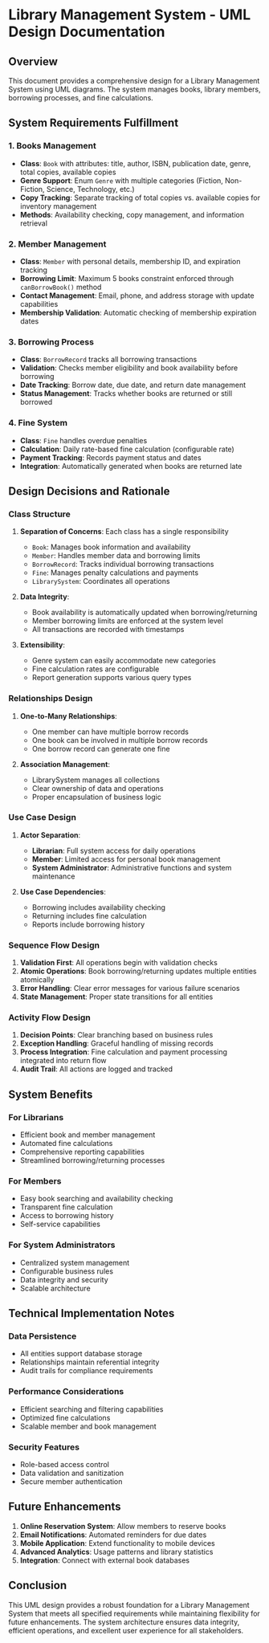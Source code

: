 # Library Management System - UML Design Documentation

## Overview
This document provides a comprehensive design for a Library Management System using UML diagrams. The system manages books, library members, borrowing processes, and fine calculations.

## System Requirements Fulfillment

### 1. Books Management
- **Class**: `Book` with attributes: title, author, ISBN, publication date, genre, total copies, available copies
- **Genre Support**: Enum `Genre` with multiple categories (Fiction, Non-Fiction, Science, Technology, etc.)
- **Copy Tracking**: Separate tracking of total copies vs. available copies for inventory management
- **Methods**: Availability checking, copy management, and information retrieval

### 2. Member Management
- **Class**: `Member` with personal details, membership ID, and expiration tracking
- **Borrowing Limit**: Maximum 5 books constraint enforced through `canBorrowBook()` method
- **Contact Management**: Email, phone, and address storage with update capabilities
- **Membership Validation**: Automatic checking of membership expiration dates

### 3. Borrowing Process
- **Class**: `BorrowRecord` tracks all borrowing transactions
- **Validation**: Checks member eligibility and book availability before borrowing
- **Date Tracking**: Borrow date, due date, and return date management
- **Status Management**: Tracks whether books are returned or still borrowed

### 4. Fine System
- **Class**: `Fine` handles overdue penalties
- **Calculation**: Daily rate-based fine calculation (configurable rate)
- **Payment Tracking**: Records payment status and dates
- **Integration**: Automatically generated when books are returned late

## Design Decisions and Rationale

### Class Structure
1. **Separation of Concerns**: Each class has a single responsibility
   - `Book`: Manages book information and availability
   - `Member`: Handles member data and borrowing limits
   - `BorrowRecord`: Tracks individual borrowing transactions
   - `Fine`: Manages penalty calculations and payments
   - `LibrarySystem`: Coordinates all operations

2. **Data Integrity**: 
   - Book availability is automatically updated when borrowing/returning
   - Member borrowing limits are enforced at the system level
   - All transactions are recorded with timestamps

3. **Extensibility**: 
   - Genre system can easily accommodate new categories
   - Fine calculation rates are configurable
   - Report generation supports various query types

### Relationships Design
1. **One-to-Many Relationships**:
   - One member can have multiple borrow records
   - One book can be involved in multiple borrow records
   - One borrow record can generate one fine

2. **Association Management**:
   - LibrarySystem manages all collections
   - Clear ownership of data and operations
   - Proper encapsulation of business logic

### Use Case Design
1. **Actor Separation**:
   - **Librarian**: Full system access for daily operations
   - **Member**: Limited access for personal book management
   - **System Administrator**: Administrative functions and system maintenance

2. **Use Case Dependencies**:
   - Borrowing includes availability checking
   - Returning includes fine calculation
   - Reports include borrowing history

### Sequence Flow Design
1. **Validation First**: All operations begin with validation checks
2. **Atomic Operations**: Book borrowing/returning updates multiple entities atomically
3. **Error Handling**: Clear error messages for various failure scenarios
4. **State Management**: Proper state transitions for all entities

### Activity Flow Design
1. **Decision Points**: Clear branching based on business rules
2. **Exception Handling**: Graceful handling of missing records
3. **Process Integration**: Fine calculation and payment processing integrated into return flow
4. **Audit Trail**: All actions are logged and tracked

## System Benefits

### For Librarians
- Efficient book and member management
- Automated fine calculations
- Comprehensive reporting capabilities
- Streamlined borrowing/returning processes

### For Members
- Easy book searching and availability checking
- Transparent fine calculation
- Access to borrowing history
- Self-service capabilities

### For System Administrators
- Centralized system management
- Configurable business rules
- Data integrity and security
- Scalable architecture

## Technical Implementation Notes

### Data Persistence
- All entities support database storage
- Relationships maintain referential integrity
- Audit trails for compliance requirements

### Performance Considerations
- Efficient searching and filtering capabilities
- Optimized fine calculations
- Scalable member and book management

### Security Features
- Role-based access control
- Data validation and sanitization
- Secure member authentication

## Future Enhancements
1. **Online Reservation System**: Allow members to reserve books
2. **Email Notifications**: Automated reminders for due dates
3. **Mobile Application**: Extend functionality to mobile devices
4. **Advanced Analytics**: Usage patterns and library statistics
5. **Integration**: Connect with external book databases

## Conclusion
This UML design provides a robust foundation for a Library Management System that meets all specified requirements while maintaining flexibility for future enhancements. The system architecture ensures data integrity, efficient operations, and excellent user experience for all stakeholders.

